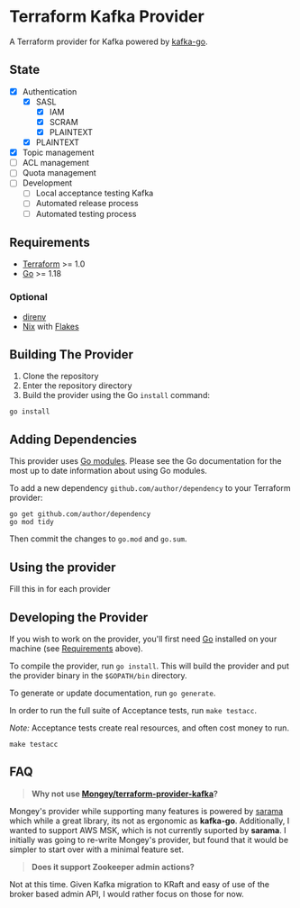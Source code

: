 # Terraform Kafka Provider

A Terraform provider for Kafka powered by [kafka-go](https://github.com/segmentio/kafka-go).

## State

- [x] Authentication
  - [x] SASL
    - [x] IAM
    - [x] SCRAM
    - [x] PLAINTEXT
  - [x] PLAINTEXT
- [x] Topic management
- [ ] ACL management
- [ ] Quota management
- [ ] Development
  - [ ] Local acceptance testing Kafka
  - [ ] Automated release process
  - [ ] Automated testing process

## Requirements

- [Terraform](https://www.terraform.io/downloads.html) >= 1.0
- [Go](https://golang.org/doc/install) >= 1.18

### Optional

- [direnv](https://direnv.net/)
- [Nix](https://nixos.org/) with [Flakes](https://nixos.wiki/wiki/Flakes)

## Building The Provider

1. Clone the repository
1. Enter the repository directory
1. Build the provider using the Go `install` command:

```shell
go install
```

## Adding Dependencies

This provider uses [Go modules](https://github.com/golang/go/wiki/Modules).
Please see the Go documentation for the most up to date information about using Go modules.

To add a new dependency `github.com/author/dependency` to your Terraform provider:

```shell
go get github.com/author/dependency
go mod tidy
```

Then commit the changes to `go.mod` and `go.sum`.

## Using the provider

Fill this in for each provider

## Developing the Provider

If you wish to work on the provider, you'll first need [Go](http://www.golang.org) installed on your machine (see [Requirements](#requirements) above).

To compile the provider, run `go install`. This will build the provider and put the provider binary in the `$GOPATH/bin` directory.

To generate or update documentation, run `go generate`.

In order to run the full suite of Acceptance tests, run `make testacc`.

_Note:_ Acceptance tests create real resources, and often cost money to run.

```shell
make testacc
```

## FAQ

> **Why not use [Mongey/terraform-provider-kafka](https://github.com/Mongey/terraform-provider-kafka)?**

Mongey's provider while supporting many features is powered by [sarama](https://github.com/Shopify/sarama) which while a great library, its not as ergonomic as **kafka-go**. Additionally, I wanted to support AWS MSK, which is not currently suported by **sarama**. I initially was going to re-write Mongey's provider, but found that it would be simpler to start over with a minimal feature set.

> **Does it support Zookeeper admin actions?**

Not at this time. Given Kafka migration to KRaft and easy of use of the broker based admin API, I would rather focus on those for now.
